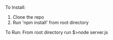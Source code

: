 To Install:
1. Clone the repo
1. Run 'npm install' from root directory

To Run:
From root directory run
$>node server.js

